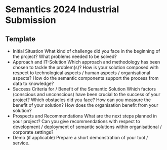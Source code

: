 # Semantics 2024 Industrial Submission

## Template

- Initial Situation
What kind of challenge did you face in the beginning of the project? What problems  needed to be solved?
- Approach and IT-Solution
Which approach and methodology has been chosen to tackle the problem(s)? How is your solution composed with respect to technological aspects / human aspects / organisational aspects? How do the semantic components support the process from data to knowledge?
- Success Criteria for / Benefit of the Semantic Solution
Which factors (conscious and unconscious) have been crucial to the success of your project? Which obstacles did you face? How can you measure the benefit of your solution? How does the organisation benefit from your solution?
- Prospects and Recommendations
What are the next steps planned in your project? Can you give recommendations with respect to development / deployment of semantic solutions within organisational / corporate settings?
- Demo (if applicable)
Prepare a short demonstration of your tool / service.

